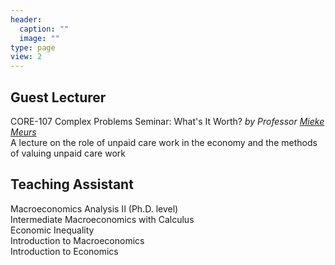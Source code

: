 ```yaml
---
header:
  caption: ""
  image: ""
type: page
view: 2
---
```


## Guest Lecturer

CORE-107 Complex Problems Seminar: What's It Worth? *by Professor [Mieke Meurs](https://www.american.edu/cas/faculty/mmeurs.cfm)*  
A lecture on the role of unpaid care work in the economy and the methods of valuing unpaid care work 

## Teaching Assistant

Macroeconomics Analysis II (Ph.D. level)  
Intermediate Macroeconomics with Calculus  
Economic Inequality  
Introduction to Macroeconomics  
Introduction to Economics  


